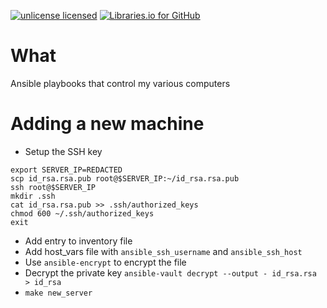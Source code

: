 [![unlicense licensed](https://img.shields.io/badge/license-unlicense-blue.svg)](./LICENSE)
[![Libraries.io for GitHub](https://img.shields.io/librariesio/github/hutchic/ansible_playbooks.svg)](https://github.com/hutchic/ansible_playbooks/blob/master/requirements.txt)

# What

Ansible playbooks that control my various computers

# Adding a new machine

- Setup the SSH key

```
export SERVER_IP=REDACTED
scp id_rsa.rsa.pub root@$SERVER_IP:~/id_rsa.rsa.pub
ssh root@$SERVER_IP
mkdir .ssh
cat id_rsa.rsa.pub >> .ssh/authorized_keys
chmod 600 ~/.ssh/authorized_keys
exit
```

- Add entry to inventory file
- Add host_vars file with `ansible_ssh_username` and `ansible_ssh_host`
- Use `ansible-encrypt` to encrypt the file
- Decrypt the private key `ansible-vault decrypt --output - id_rsa.rsa > id_rsa`
- `make new_server`
